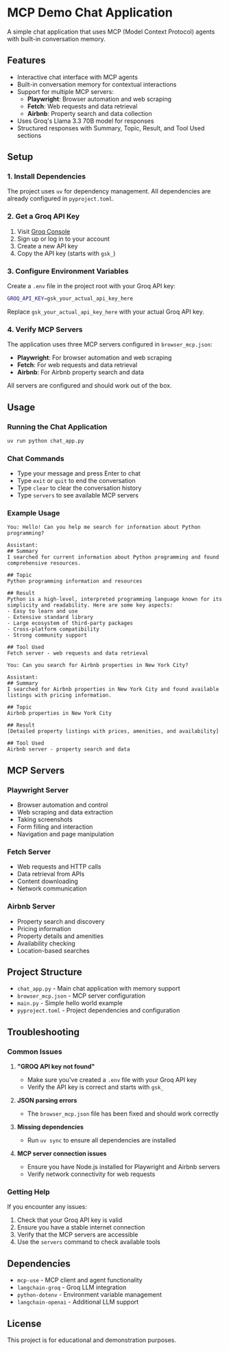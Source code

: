 # MCP Demo Chat Application

A simple chat application that uses MCP (Model Context Protocol) agents with built-in conversation memory.

## Features

- Interactive chat interface with MCP agents
- Built-in conversation memory for contextual interactions
- Support for multiple MCP servers:
  - **Playwright**: Browser automation and web scraping
  - **Fetch**: Web requests and data retrieval
  - **Airbnb**: Property search and data collection
- Uses Groq's Llama 3.3 70B model for responses
- Structured responses with Summary, Topic, Result, and Tool Used sections

## Setup

### 1. Install Dependencies

The project uses `uv` for dependency management. All dependencies are already configured in `pyproject.toml`.

### 2. Get a Groq API Key

1. Visit [Groq Console](https://console.groq.com/)
2. Sign up or log in to your account
3. Create a new API key
4. Copy the API key (starts with `gsk_`)

### 3. Configure Environment Variables

Create a `.env` file in the project root with your Groq API key:

```bash
GROQ_API_KEY=gsk_your_actual_api_key_here
```

Replace `gsk_your_actual_api_key_here` with your actual Groq API key.

### 4. Verify MCP Servers

The application uses three MCP servers configured in `browser_mcp.json`:

- **Playwright**: For browser automation and web scraping
- **Fetch**: For web requests and data retrieval
- **Airbnb**: For Airbnb property search and data

All servers are configured and should work out of the box.

## Usage

### Running the Chat Application

```bash
uv run python chat_app.py
```

### Chat Commands

- Type your message and press Enter to chat
- Type `exit` or `quit` to end the conversation
- Type `clear` to clear the conversation history
- Type `servers` to see available MCP servers

### Example Usage

```
You: Hello! Can you help me search for information about Python programming?

Assistant: 
## Summary
I searched for current information about Python programming and found comprehensive resources.

## Topic
Python programming information and resources

## Result
Python is a high-level, interpreted programming language known for its simplicity and readability. Here are some key aspects:
- Easy to learn and use
- Extensive standard library
- Large ecosystem of third-party packages
- Cross-platform compatibility
- Strong community support

## Tool Used
Fetch server - web requests and data retrieval

You: Can you search for Airbnb properties in New York City?

Assistant:
## Summary
I searched for Airbnb properties in New York City and found available listings with pricing information.

## Topic
Airbnb properties in New York City

## Result
[Detailed property listings with prices, amenities, and availability]

## Tool Used
Airbnb server - property search and data
```

## MCP Servers

### Playwright Server
- Browser automation and control
- Web scraping and data extraction
- Taking screenshots
- Form filling and interaction
- Navigation and page manipulation

### Fetch Server
- Web requests and HTTP calls
- Data retrieval from APIs
- Content downloading
- Network communication

### Airbnb Server
- Property search and discovery
- Pricing information
- Property details and amenities
- Availability checking
- Location-based searches

## Project Structure

- `chat_app.py` - Main chat application with memory support
- `browser_mcp.json` - MCP server configuration
- `main.py` - Simple hello world example
- `pyproject.toml` - Project dependencies and configuration

## Troubleshooting

### Common Issues

1. **"GROQ API key not found"**
   - Make sure you've created a `.env` file with your Groq API key
   - Verify the API key is correct and starts with `gsk_`

2. **JSON parsing errors**
   - The `browser_mcp.json` file has been fixed and should work correctly

3. **Missing dependencies**
   - Run `uv sync` to ensure all dependencies are installed

4. **MCP server connection issues**
   - Ensure you have Node.js installed for Playwright and Airbnb servers
   - Verify network connectivity for web requests

### Getting Help

If you encounter any issues:
1. Check that your Groq API key is valid
2. Ensure you have a stable internet connection
3. Verify that the MCP servers are accessible
4. Use the `servers` command to check available tools

## Dependencies

- `mcp-use` - MCP client and agent functionality
- `langchain-groq` - Groq LLM integration
- `python-dotenv` - Environment variable management
- `langchain-openai` - Additional LLM support

## License

This project is for educational and demonstration purposes.
